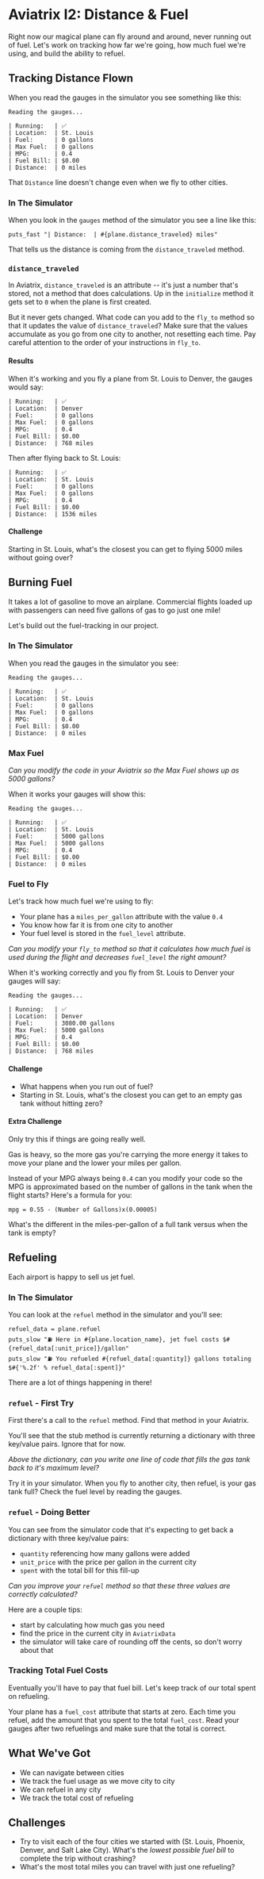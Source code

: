 # Aviatrix I2: Distance & Fuel

Right now our magical plane can fly around and around, never running out of fuel. Let's work on tracking how far we're going, how much fuel we're using, and build the ability to refuel.

## Tracking Distance Flown

When you read the gauges in the simulator you see something like this:

```
Reading the gauges...

| Running:   | ✅
| Location:  | St. Louis
| Fuel:      | 0 gallons
| Max Fuel:  | 0 gallons
| MPG:       | 0.4
| Fuel Bill: | $0.00
| Distance:  | 0 miles
```

That `Distance` line doesn't change even when we fly to other cities.

### In The Simulator

When you look in the `gauges` method of the simulator you see a line like this:

```
puts_fast "| Distance:  | #{plane.distance_traveled} miles"
```

That tells us the distance is coming from the `distance_traveled` method.

### `distance_traveled`

In Aviatrix, `distance_traveled` is an attribute -- it's just a number that's stored, not a method that does calculations. Up in the `initialize` method it gets set to `0` when the plane is first created.

But it never gets changed. What code can you add to the `fly_to` method so that it updates the value of `distance_traveled`? Make sure that the values accumulate as you go from one city to another, not resetting each time. Pay careful attention to the order of your instructions in `fly_to`.

#### Results

When it's working and you fly a plane from St. Louis to Denver, the gauges would say:

```
| Running:   | ✅
| Location:  | Denver
| Fuel:      | 0 gallons
| Max Fuel:  | 0 gallons
| MPG:       | 0.4
| Fuel Bill: | $0.00
| Distance:  | 768 miles
```

Then after flying back to St. Louis:

```
| Running:   | ✅
| Location:  | St. Louis
| Fuel:      | 0 gallons
| Max Fuel:  | 0 gallons
| MPG:       | 0.4
| Fuel Bill: | $0.00
| Distance:  | 1536 miles
```

#### Challenge

Starting in St. Louis, what's the closest you can get to flying 5000 miles without going over?

## Burning Fuel

It takes a lot of gasoline to move an airplane. Commercial flights loaded up with passengers can need five gallons of gas to go just one mile!

Let's build out the fuel-tracking in our project.

### In The Simulator

When you read the gauges in the simulator you see:

```
Reading the gauges...

| Running:   | ✅
| Location:  | St. Louis
| Fuel:      | 0 gallons
| Max Fuel:  | 0 gallons
| MPG:       | 0.4
| Fuel Bill: | $0.00
| Distance:  | 0 miles
```

### Max Fuel

*Can you modify the code in your Aviatrix so the Max Fuel shows up as 5000 gallons?*

When it works your gauges will show this:

```
Reading the gauges...

| Running:   | ✅
| Location:  | St. Louis
| Fuel:      | 5000 gallons
| Max Fuel:  | 5000 gallons
| MPG:       | 0.4
| Fuel Bill: | $0.00
| Distance:  | 0 miles
```

### Fuel to Fly

Let's track how much fuel we're using to fly:

* Your plane has a `miles_per_gallon` attribute with the value `0.4`
* You know how far it is from one city to another
* Your fuel level is stored in the `fuel_level` attribute.

*Can you modify your `fly_to` method so that it calculates how much fuel is used during the flight and decreases `fuel_level` the right amount?*

When it's working correctly and you fly from St. Louis to Denver your gauges will say:

```
Reading the gauges...

| Running:   | ✅
| Location:  | Denver
| Fuel:      | 3080.00 gallons
| Max Fuel:  | 5000 gallons
| MPG:       | 0.4
| Fuel Bill: | $0.00
| Distance:  | 768 miles
```

#### Challenge

* What happens when you run out of fuel?
* Starting in St. Louis, what's the closest you can get to an empty gas tank without hitting zero?

#### Extra Challenge

Only try this if things are going really well.

Gas is heavy, so the more gas you're carrying the more energy it takes to move your plane and the lower your miles per gallon.

Instead of your MPG always being `0.4` can you modify your code so the MPG is approximated based on the number of gallons in the tank when the flight starts? Here's a formula for you:

```
mpg = 0.55 - (Number of Gallons)x(0.00005)
```

What's the different in the miles-per-gallon of a full tank versus when the tank is empty?

## Refueling

Each airport is happy to sell us jet fuel.

### In The Simulator

You can look at the `refuel` method in the simulator and you'll see:

```
refuel_data = plane.refuel
puts_slow "⛽ Here in #{plane.location_name}, jet fuel costs $#{refuel_data[:unit_price]}/gallon"
puts_slow "⛽ You refueled #{refuel_data[:quantity]} gallons totaling $#{'%.2f' % refuel_data[:spent]}"
```

There are a lot of things happening in there!

### `refuel` - First Try

First there's a call to the `refuel` method. Find that method in your Aviatrix.

You'll see that the stub method is currently returning a dictionary with three key/value pairs. Ignore that for now.

*Above the dictionary, can you write one line of code that fills the gas tank back to it's maximum level?*

Try it in your simulator. When you fly to another city, then refuel, is your gas tank full? Check the fuel level by reading the gauges.

### `refuel` - Doing Better

You can see from the simulator code that it's expecting to get back a dictionary with three key/value pairs:

* `quantity` referencing how many gallons were added
* `unit_price` with the price per gallon in the current city
* `spent` with the total bill for this fill-up

*Can you improve your `refuel` method so that these three values are correctly calculated?*

Here are a couple tips:

* start by calculating how much gas you need
* find the price in the current city in `AviatrixData`
* the simulator will take care of rounding off the cents, so don't worry about that

### Tracking Total Fuel Costs

Eventually you'll have to pay that fuel bill. Let's keep track of our total spent
on refueling.

Your plane has a `fuel_cost` attribute that starts at zero. Each time you refuel, add the amount that you spent to the total `fuel_cost`. Read your gauges after two refuelings and make sure that the total is correct.

## What We've Got

* We can navigate between cities
* We track the fuel usage as we move city to city
* We can refuel in any city
* We track the total cost of refueling

## Challenges

* Try to visit each of the four cities we started with (St. Louis, Phoenix, Denver, and Salt Lake City). What's the *lowest possible fuel bill* to complete the trip without crashing?
* What's the most total miles you can travel with just one refueling?
